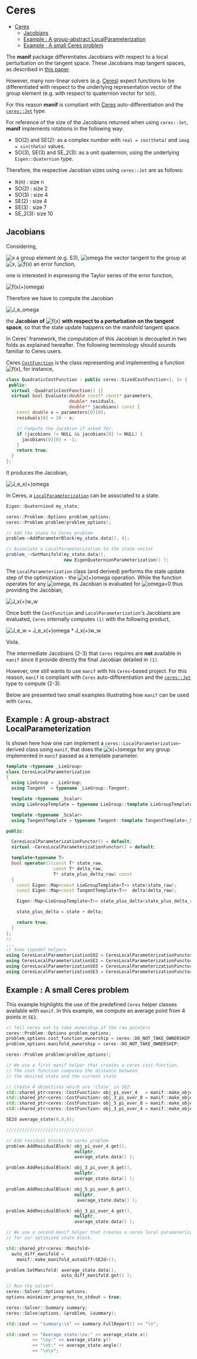 # Ceres

- [Ceres](#ceres)
  - [Jacobians](#jacobians)
  - [Example : A group-abstract LocalParameterization](#example--a-group-abstract-localparameterization)
  - [Example : A small Ceres problem](#example--a-small-ceres-problem)

The **manif** package differentiates Jacobians with respect to a
local perturbation on the tangent space.
These Jacobians map tangent spaces, as described in [this paper][jsola18].

However, many non-linear solvers
(e.g. [Ceres][ceres]) expect functions to be differentiated with respect to the underlying
representation vector of the group element
(e.g. with respect to quaternion vector for `SO3`).

For this reason **manif** is compliant with [Ceres][ceres]
auto-differentiation and the [`ceres::Jet`][ceres-jet] type.

For reference of the size of the Jacobians returned when using `ceres::Jet`,
**manif** implements rotations in the following way:

- SO(2) and SE(2): as a complex number with `real = cos(theta)` and `imag = sin(theta)` values.
- SO(3), SE(3) and SE_2(3): as a unit quaternion, using the underlying `Eigen::Quaternion` type.

Therefore, the respective Jacobian sizes using `ceres::Jet` are as follows:

- ℝ(n) : size n
- SO(2) : size 2
- SO(3) : size 4
- SE(2) : size 4
- SE(3) : size 7
- SE_2(3): size 10

## Jacobians

Considering,

![x][latex2] a group element (e.g. S3),
![omega][latex3] the vector tangent to the group at ![x][latex4],
![f(x)][latex5] an error function,

one is interested in expressing the Taylor series of the error function,

![f(x(+)omega)][latex6]

Therefore we have to compute the Jacobian

![J_e_omega][latex7]

the **Jacobian of** ![f(x)][latex8] **with respect to a perturbation on the tangent space**,
so that the state update happens on the manifold tangent space.

In Ceres' framework, the computation of this Jacobian is decoupled
in two folds as explained hereafter.
The following terminology should sounds familiar to Ceres users.

Ceres [`CostFunction`][ceres-costfunction]
is the class representing and implementing a function ![f(x)][latex9],
for instance,

```cpp
class QuadraticCostFunction : public ceres::SizedCostFunction<1, 1> {
 public:
  virtual ~QuadraticCostFunction() {}
  virtual bool Evaluate(double const* const* parameters,
                        double* residuals,
                        double** jacobians) const {
    const double x = parameters[0][0];
    residuals[0] = 10 - x;

    // Compute the Jacobian if asked for.
    if (jacobians != NULL && jacobians[0] != NULL) {
      jacobians[0][0] = -1;
    }
    return true;
  }
};
```

It produces the Jacobian,

![J_e_x(+)omega][latex10]

In Ceres, a [`LocalParameterization`][ceres-localparam] can be associated to a state.

```cpp
Eigen::Quaterniond my_state;

ceres::Problem::Options problem_options;
ceres::Problem problem(problem_options);

// Add the state to Ceres problem
problem->AddParameterBlock(my_state.data(), 4);

// Associate a LocalParameterization to the state vector
problem_->SetManifold(my_state.data(),
                      new EigenQuaternionParameterization() );
```

The `LocalParameterization` class (and derived) performs the state update step
of the optimization - the ![x(+)omega][latex11] operation.
While the function operates for any ![omega][latex12],
its Jacobian is evaluated for ![omega=0][latex13] thus providing the Jacobian,

![J_x(+)w_w][latex14]

Once both the `CostFunction` and `LocalParameterization`'s Jacobians are evaluated,
`Ceres` internally computes `(1)` with the following product,

![J_e_w = J_e_x(+)omega * J_x(+)w_w][latex15]

Voila.

The intermediate Jacobians (2-3) that `Ceres` requires are **not** available in `manif`
since it provide directly the final Jacobian detailed in `(1)`.

However, one still wants to use `manif` with his `Ceres`-based project.
For this reason, `manif` is compliant with `Ceres`
auto-differentiation and the [`ceres::Jet`][ceres-jet] type to compute (2-3).

Below are presented two small examples illustrating how `manif` can be used with `Ceres`.

## Example : A group-abstract LocalParameterization

Is shown here how one can implement a
`ceres::LocalParameterization`-derived class using `manif`,
that does the ![x(+)omega][latex16] for any group implemented in `manif` passed as a template parameter.

```cpp
template <typename _LieGroup>
class CeresLocalParameterization
{
  using LieGroup = _LieGroup;
  using Tangent  = typename _LieGroup::Tangent;

  template <typename _Scalar>
  using LieGroupTemplate = typename LieGroup::template LieGroupTemplate<_Scalar>;

  template <typename _Scalar>
  using TangentTemplate = typename Tangent::template TangentTemplate<_Scalar>;

public:

  CeresLocalParameterizationFunctor() = default;
  virtual ~CeresLocalParameterizationFunctor() = default;

  template<typename T>
  bool operator()(const T* state_raw,
                  const T* delta_raw,
                  T* state_plus_delta_raw) const
  {
    const Eigen::Map<const LieGroupTemplate<T>> state(state_raw);
    const Eigen::Map<const TangentTemplate<T>>  delta(delta_raw);

    Eigen::Map<LieGroupTemplate<T>> state_plus_delta(state_plus_delta_raw);

    state_plus_delta = state + delta;

    return true;
  }
};
//
...
// Some typedef helpers
using CeresLocalParameterizationSO2 = CeresLocalParameterizationFunctor<SO2d>;
using CeresLocalParameterizationSE2 = CeresLocalParameterizationFunctor<SE2d>;
using CeresLocalParameterizationSO3 = CeresLocalParameterizationFunctor<SO3d>;
using CeresLocalParameterizationSE3 = CeresLocalParameterizationFunctor<SE3d>;
```

## Example : A small Ceres problem

This example highlights the use of the predefined `Ceres`
helper classes available with `manif`.
In this example, we compute an average point from 4 points in `SE2`.

```cpp
// Tell ceres not to take ownership of the raw pointers
ceres::Problem::Options problem_options;
problem_options.cost_function_ownership = ceres::DO_NOT_TAKE_OWNERSHIP;
problem_options.manifold_ownership = ceres::DO_NOT_TAKE_OWNERSHIP;

ceres::Problem problem(problem_options);

// We use a first manif helper that creates a ceres cost-function.
// The cost function computes the distance between
// the desired state and the current state

// Create 4 objectives which are 'close' in SE2.
std::shared_ptr<ceres::CostFunction> obj_pi_over_4   = manif::make_objective_autodiff<SE2d>(3, 3,    M_PI/4.);
std::shared_ptr<ceres::CostFunction> obj_3_pi_over_8 = manif::make_objective_autodiff<SE2d>(3, 1, 3.*M_PI/8.);
std::shared_ptr<ceres::CostFunction> obj_5_pi_over_8 = manif::make_objective_autodiff<SE2d>(1, 1, 5.*M_PI/8.);
std::shared_ptr<ceres::CostFunction> obj_3_pi_over_4 = manif::make_objective_autodiff<SE2d>(1, 3, 3.*M_PI/4.);

SE2d average_state(0,0,0);

/////////////////////////////////

// Add residual blocks to ceres problem
problem.AddResidualBlock( obj_pi_over_4.get(),
                          nullptr,
                          average_state.data() );

problem.AddResidualBlock( obj_3_pi_over_8.get(),
                          nullptr,
                          average_state.data() );

problem.AddResidualBlock( obj_5_pi_over_8.get(),
                          nullptr,
                           average_state.data() );

problem.AddResidualBlock( obj_3_pi_over_4.get(),
                          nullptr,
                          average_state.data() );

// We use a second manif helper that creates a ceres local parameterization
// for our optimized state block.

std::shared_ptr<ceres::Manifold>
  auto_diff_manifold =
    manif::make_manifold_autodiff<SE2d>();

problem.SetManifold( average_state.data(),
                     auto_diff_manifold.get() );

// Run the solver!
ceres::Solver::Options options;
options.minimizer_progress_to_stdout = true;

ceres::Solver::Summary summary;
ceres::Solve(options, &problem, &summary);

std::cout << "summary:\n" << summary.FullReport() << "\n";

std::cout << "Average state:\nx:" << average_state.x()
          << "\ny:" << average_state.y()
          << "\nt:" << average_state.angle()
          << "\n\n";
```

[//]: # (URLs)

[jsola18]: http://arxiv.org/abs/1812.01537

[ceres]: http://ceres-solver.org/
[ceres-costfunction]: http://ceres-solver.org/nnls_modeling.html#costfunction
[ceres-localparam]: http://ceres-solver.org/nnls_modeling.html#localparameterization
[ceres-jet]: http://ceres-solver.org/automatic_derivatives.html#dual-numbers-jets

[latex1]: https://latex.codecogs.com/svg.latex?SO^3
[latex2]: https://latex.codecogs.com/svg.latex?\bf&amp;space;x
[latex3]: https://latex.codecogs.com/svg.latex?\omega
[latex4]: https://latex.codecogs.com/svg.latex?\bf&amp;space;x
[latex5]: https://latex.codecogs.com/svg.latex?{\bf&amp;space;e}=f({\bf&amp;space;x})
[latex6]: https://latex.codecogs.com/svg.latex?f({\bf&amp;space;x\oplus\omega})\approx{\bf&amp;space;e}+{\bf&amp;space;J}_{\omega}^{e}~\omega&amp;space;.
[latex7]: https://latex.codecogs.com/svg.latex?{\bf&amp;space;J}_{\omega}^{e}=\frac{\delta{\bf&amp;space;e}}{\delta{\bf&amp;space;x}}=\frac{\delta&amp;space;f({\bf&amp;space;x})}{\delta{\bf&amp;space;x}}=\lim_{\omega\to0}\frac{f({\bf&amp;space;x}\oplus\omega)\ominus&amp;space;f({\bf&amp;space;x})}{\omega},&amp;space;(1)
[latex8]: https://latex.codecogs.com/svg.latex?f({\bf&amp;space;x})
[latex9]: https://latex.codecogs.com/svg.latex?{\bf&amp;space;e}=f({\bf&amp;space;x})
[latex10]: https://latex.codecogs.com/svg.latex?{\bf&amp;space;J}_{{\bf&amp;space;x}\oplus\omega}^{e}=\frac{\delta{\bf&amp;space;e}}{\delta({\bf&amp;space;x}\oplus\omega)}=\lim_{\mathbf&amp;space;h\to0}\frac{&amp;space;f({\bf&amp;space;x}+\mathbf&amp;space;h)-f({\bf&amp;space;x})}{\mathbf&amp;space;h}.&amp;space;(2)
[latex11]: https://latex.codecogs.com/svg.latex?{\bf&amp;space;x}\oplus\mathbf\omega
[latex12]: https://latex.codecogs.com/svg.latex?\mathbf\omega
[latex13]: https://latex.codecogs.com/svg.latex?\omega=0
[latex14]: https://latex.codecogs.com/svg.latex?{\bf&amp;space;J}_{\omega}^{{\bf&amp;space;x}\oplus\omega}=\frac{\delta({\bf&amp;space;x}\oplus\omega)}{\delta\omega}=\lim_{\delta\omega\to0}\frac{{\bf&amp;space;x}\oplus(\omega+\delta\omega)-{\bf&amp;space;x}\oplus\mathbf\omega}{\delta\omega}=\lim_{\delta\omega\to0}\frac{{\bf&amp;space;x}\oplus\delta\omega-{\bf&amp;space;x}}{\delta\omega}.&amp;space;(3)
[latex15]: https://latex.codecogs.com/svg.latex?{\bf&amp;space;J}_{\omega}^{e}={\bf&amp;space;J}_{{\bf&amp;space;x}\oplus\omega}^{e}\times{\bf&amp;space;J}_{\omega}^{{\bf&amp;space;x}\oplus\omega}.&amp;space;(4)
[latex16]: https://latex.codecogs.com/svg.latex?{\bf&amp;space;x}\oplus\mathbf\omega

